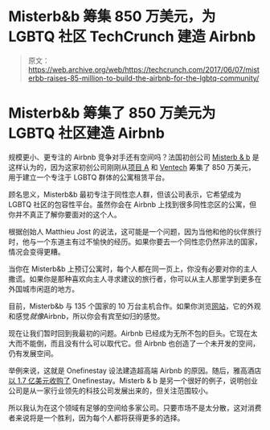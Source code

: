 # Misterb&b 筹集 850 万美元，为 LGBTQ 社区 TechCrunch 建造 Airbnb

> 原文：<https://web.archive.org/web/https://techcrunch.com/2017/06/07/misterbb-raises-85-million-to-build-the-airbnb-for-the-lgbtq-community/>

# Misterb&b 筹集了 850 万美元为 LGBTQ 社区建造 Airbnb

规模更小、更专注的 Airbnb 竞争对手还有空间吗？法国初创公司 [Misterb & b](https://web.archive.org/web/20221025222614/https://www.misterbandb.com/) 是这样认为的，因为这家初创公司刚刚从[项目 A](https://web.archive.org/web/20221025222614/https://www.crunchbase.com/organization/project-a-ventures) 和 [Ventech](https://web.archive.org/web/20221025222614/https://www.crunchbase.com/organization/ventech-capital) 筹集了 850 万美元，用于建立一个专注于 LGBTQ 群体的公寓租赁平台。

顾名思义，Misterb&b 最初专注于同性恋人群，但该公司表示，它希望成为 LGBTQ 社区的包容性平台。虽然你会在 Airbnb 上找到很多同性恋区的公寓，但你并不真正了解你要面对的这个人。

根据创始人 Matthieu Jost 的说法，这可能是一个问题，因为当他和他的伙伴旅行时，他与一个东道主有过不愉快的经历。如果你要去一个同性恋仍然非法的国家，情况会变得更糟。

当你在 Misterb&b 上预订公寓时，每个人都在同一页上，你没有必要对你的主人撒谎。如果你是那种喜欢向主人寻求建议的旅行者，你可以从主人那里学到更多在外国城市闲逛的地方。

目前，Misterb&b 与 135 个国家的 10 万台主机合作。如果你浏览[网站](https://web.archive.org/web/20221025222614/https://www.misterbandb.com/)，它的外观和感觉*就像*Airbnb，所以你会有宾至如归的感觉。

现在让我们暂时回到我最初的问题。Airbnb 已经成为无所不包的巨头。它现在太大而不能倒，而且没有什么可以取代它。但 Airbnb 也创造了一个未开发的空间，仍有发展空间。

举例来说，这就是 Onefinestay 设法建造超高端 Airbnb 的原因。随后，雅高酒店[以 1.7 亿美元收购了](https://web.archive.org/web/20221025222614/https://beta.techcrunch.com/2016/04/04/accorhotels-acquires-onefinestay-for-170-million/) Onefinestay。Misterb & b 是另一个很好的例子，说明创业公司是从一家行业领先的科技公司发展出来的，但关注范围较小。

所以我认为在这个领域有足够的空间给多家公司。只要市场不是太分散，这对消费者来说将是一个胜利，因为每个人都将获得更多的选择。